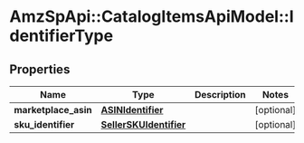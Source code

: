 # AmzSpApi::CatalogItemsApiModel::IdentifierType

## Properties
Name | Type | Description | Notes
------------ | ------------- | ------------- | -------------
**marketplace_asin** | [**ASINIdentifier**](ASINIdentifier.md) |  | [optional] 
**sku_identifier** | [**SellerSKUIdentifier**](SellerSKUIdentifier.md) |  | [optional] 

